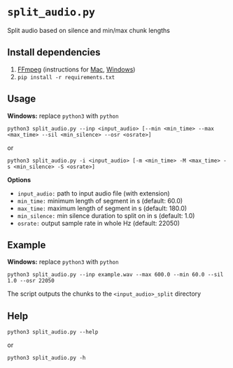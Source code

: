 # `split_audio.py`

Split audio based on silence and min/max chunk lengths

## Install dependencies

1. [FFmpeg](https://ffmpeg.org) (instructions for [Mac](https://manual.audacityteam.org/man/installing_ffmpeg_for_mac.html), [Windows](https://windowsloop.com/install-ffmpeg-windows-10/))
2. ```pip install -r requirements.txt```


## Usage

**Windows:** replace `python3` with `python`

```
python3 split_audio.py --inp <input_audio> [--min <min_time> --max <max_time> --sil <min_silence> --osr <osrate>]
```
or
```
python3 split_audio.py -i <input_audio> [-m <min_time> -M <max_time> -s <min_silence> -S <osrate>]
```

**Options**

- `input_audio:` path to input audio file (with extension)
- `min_time:` minimum length of segment in s (default: 60.0)
- `max_time:` maximum length of segment in s (default: 180.0)
- `min_silence:` min silence duration to split on in s (default: 1.0)
- `osrate:` output sample rate in whole Hz (default: 22050)


## Example

**Windows:** replace `python3` with `python`

```
python3 split_audio.py --inp example.wav --max 600.0 --min 60.0 --sil 1.0 --osr 22050
```
The script outputs the chunks to the `<input_audio>_split` directory
  
## Help

```
python3 split_audio.py --help
```
or
```
python3 split_audio.py -h
```
